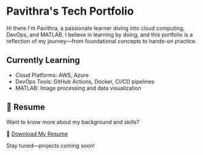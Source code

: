 # Pavithra's Tech Portfolio

Hi there  I'm Pavithra, a passionate learner diving into cloud computing, DevOps, and MATLAB. I believe in learning by doing, and this portfolio is a reflection of my journey—from foundational concepts to hands-on practice.

##  Currently Learning
- Cloud Platforms: AWS, Azure
- DevOps Tools: GitHub Actions, Docker, CI/CD pipelines
- MATLAB: Image processing and data visualization

## 📄 Resume
Want to know more about my background and skills?

📄 [Download My Resume](Pavithra_M.pdf)

Stay tuned—projects coming soon!
